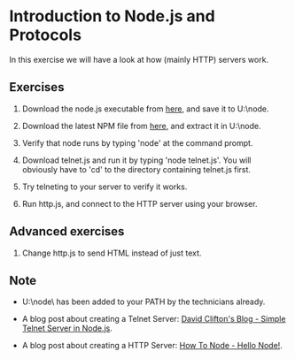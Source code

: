 # Introduction to Node.js and Protocols
In this exercise we will have a look at how (mainly HTTP) servers work.

## Exercises
1. Download the node.js executable from [here](https://nodejs.org/download/release/v4.0.0/win-x64/), and save it to U:\node\.

1. Download the latest NPM file from [here](http://nodejs.org/dist/npm/), and extract it in U:\node\.

1. Verify that node runs by typing 'node' at the command prompt.

1. Download telnet.js and run it by typing 'node telnet.js'. You will obviously have to 'cd' to the directory containing telnet.js first.

1. Try telneting to your server to verify it works.

1. Run http.js, and connect to the HTTP server using your browser.

## Advanced exercises

1. Change http.js to send HTML instead of just text.

## Note

- U:\node\ has been added to your PATH by the technicians already.

- A blog post about creating a Telnet Server: [David Clifton's Blog - Simple Telnet Server in Node.js](http://www.davidmclifton.com/2011/07/22/simple-telnet-server-in-node-js/).

- A blog post about creating a HTTP Server: [How To Node - Hello Node!](http://howtonode.org/hello-node).
